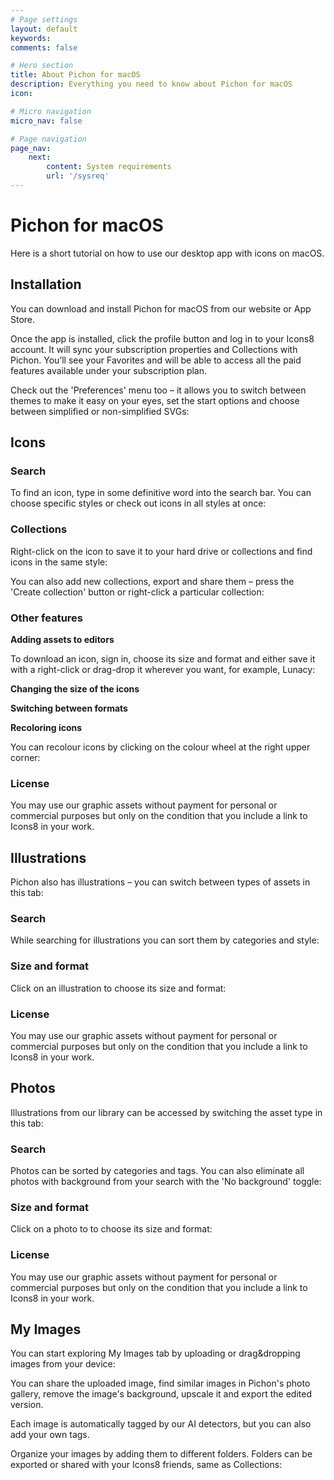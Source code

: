 ```yaml
---
# Page settings
layout: default
keywords:
comments: false

# Hero section
title: About Pichon for macOS
description: Everything you need to know about Pichon for macOS
icon:

# Micro navigation
micro_nav: false

# Page navigation
page_nav:
    next:
        content: System requirements
        url: '/sysreq'
---
```


# Pichon for macOS

Here is a short tutorial on how to use our desktop app with icons on macOS.

## Installation

You can download and install Pichon for macOS from our website or App Store.

Once the app is installed, click the profile button and log in to your Icons8 account. It will sync your subscription properties and Collections with Pichon. You’ll see your Favorites and will be able to access all the paid features available under your subscription plan.

Check out the 'Preferences' menu too – it allows you to switch between themes to make it easy on your eyes, set the start options and choose between simplified or non-simplified SVGs:

## Icons

### Search

To find an icon, type in some definitive word into the search bar.  You can choose specific styles or check out icons in all styles at once:

### Collections

Right-click on the icon to save it to your hard drive or collections and find icons in the same style:

You can also add new collections, export and share them – press the 'Create collection' button or right-click a particular collection:

### Other features

**Adding assets to editors**

To download an icon, sign in, choose its size and format and either save it with a right-click or drag-drop it wherever you want, for example, Lunacy:

**Changing the size of the icons**

**Switching between formats**

**Recoloring icons**

You can recolour icons by clicking on the colour wheel at the right upper corner:

### License

You may use our graphic assets without payment for personal or commercial purposes but only on the condition that you include a link to Icons8 in your work.

## Illustrations

Pichon also has illustrations – you can switch between types of assets in this tab:

### Search

While searching for illustrations you can sort them by categories and style:

### Size and format

Click on an illustration to choose its size and format:

### License

You may use our graphic assets without payment for personal or commercial purposes but only on the condition that you include a link to Icons8 in your work.

## Photos

Illustrations from our library can be accessed by switching the asset type in this tab:

### Search

Photos can be sorted by categories and tags. You can also eliminate all photos with background from your search with the 'No background' toggle:

### Size and format

Click on a photo to to choose its size and format:

### License

You may use our graphic assets without payment for personal or commercial purposes but only on the condition that you include a link to Icons8 in your work.

## My Images

You can start exploring My Images tab by uploading or drag&dropping images from your device:

You can share the uploaded image, find similar images in Pichon's photo gallery, remove the image's background, upscale it and export the edited version. 

Each image is automatically tagged by our AI detectors, but you can also add your own tags.

Organize your images by adding them to different folders. Folders can be exported or shared with your Icons8 friends, same as Collections:

